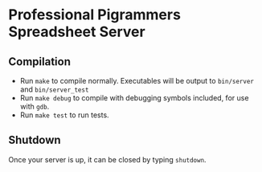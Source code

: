 # Professional Pigrammers Spreadsheet Server

## Compilation

- Run `make` to compile normally. Executables will be output to `bin/server` and `bin/server_test`
- Run `make debug` to compile with debugging symbols included, for use with `gdb`.
- Run `make test` to run tests.

## Shutdown

Once your server is up, it can be closed by typing `shutdown`.